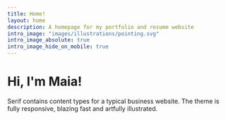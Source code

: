 ```yaml
---
title: Home!
layout: home
description: A homepage for my portfolio and resume website
intro_image: "images/illustrations/pointing.svg"
intro_image_absolute: true
intro_image_hide_on_mobile: true
---
```


# Hi, I'm Maia!

Serif contains content types for a typical business website. The theme is fully responsive, blazing fast and artfully illustrated.
